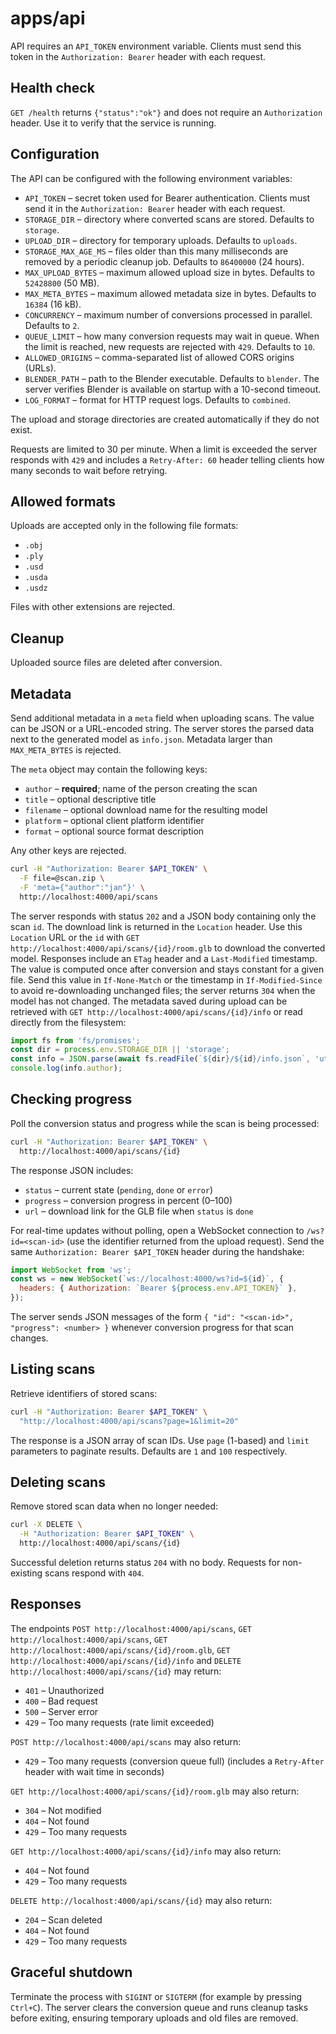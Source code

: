 # apps/api

API requires an `API_TOKEN` environment variable. Clients must send this
token in the `Authorization: Bearer` header with each request.

## Health check

`GET /health` returns `{"status":"ok"}` and does not require an
`Authorization` header. Use it to verify that the service is running.

## Configuration

The API can be configured with the following environment variables:

- `API_TOKEN` – secret token used for Bearer authentication. Clients must
  send it in the `Authorization: Bearer` header with each request.
- `STORAGE_DIR` – directory where converted scans are stored. Defaults to
  `storage`.
- `UPLOAD_DIR` – directory for temporary uploads. Defaults to `uploads`.
- `STORAGE_MAX_AGE_MS` – files older than this many milliseconds are removed
  by a periodic cleanup job. Defaults to `86400000` (24 hours).
- `MAX_UPLOAD_BYTES` – maximum allowed upload size in bytes. Defaults to
  `52428800` (50 MB).
- `MAX_META_BYTES` – maximum allowed metadata size in bytes. Defaults to
  `16384` (16 kB).
- `CONCURRENCY` – maximum number of conversions processed in parallel.
  Defaults to `2`.
- `QUEUE_LIMIT` – how many conversion requests may wait in queue. When the
  limit is reached, new requests are rejected with `429`. Defaults to `10`.
- `ALLOWED_ORIGINS` – comma-separated list of allowed CORS origins (URLs).
- `BLENDER_PATH` – path to the Blender executable. Defaults to `blender`. The
  server verifies Blender is available on startup with a 10-second timeout.
- `LOG_FORMAT` – format for HTTP request logs. Defaults to `combined`.

The upload and storage directories are created automatically if they do not exist.

Requests are limited to 30 per minute. When a limit is exceeded the server
responds with `429` and includes a `Retry-After: 60` header telling clients how
many seconds to wait before retrying.

## Allowed formats

Uploads are accepted only in the following file formats:

- `.obj`
- `.ply`
- `.usd`
- `.usda`
- `.usdz`

Files with other extensions are rejected.

## Cleanup

Uploaded source files are deleted after conversion.

## Metadata

Send additional metadata in a `meta` field when uploading scans. The value
can be JSON or a URL-encoded string. The server stores the parsed data next
to the generated model as `info.json`. Metadata larger than `MAX_META_BYTES`
is rejected.

The `meta` object may contain the following keys:

- `author` – **required**; name of the person creating the scan
- `title` – optional descriptive title
- `filename` – optional download name for the resulting model
- `platform` – optional client platform identifier
- `format` – optional source format description

Any other keys are rejected.

```bash
curl -H "Authorization: Bearer $API_TOKEN" \
  -F file=@scan.zip \
  -F 'meta={"author":"jan"}' \
  http://localhost:4000/api/scans
```

The server responds with status `202` and a JSON body containing only the scan `id`.
The download link is returned in the `Location` header. Use this `Location` URL or
the `id` with `GET http://localhost:4000/api/scans/{id}/room.glb` to download the
converted model. Responses include an `ETag` header and a `Last-Modified` timestamp.
The value is computed once after conversion and stays constant for a given file.
Send this value in `If-None-Match` or the timestamp in `If-Modified-Since` to avoid
re-downloading unchanged files; the server returns `304` when the model has not
changed. The metadata saved during upload can be retrieved with
`GET http://localhost:4000/api/scans/{id}/info` or read directly from the
filesystem:

```js
import fs from 'fs/promises';
const dir = process.env.STORAGE_DIR || 'storage';
const info = JSON.parse(await fs.readFile(`${dir}/${id}/info.json`, 'utf8'));
console.log(info.author);
```

## Checking progress

Poll the conversion status and progress while the scan is being processed:

```bash
curl -H "Authorization: Bearer $API_TOKEN" \
  http://localhost:4000/api/scans/{id}
```

The response JSON includes:

- `status` – current state (`pending`, `done` or `error`)
- `progress` – conversion progress in percent (0–100)
- `url` – download link for the GLB file when `status` is `done`

For real-time updates without polling, open a WebSocket connection to
`/ws?id=<scan-id>` (use the identifier returned from the upload request).
Send the same `Authorization: Bearer $API_TOKEN` header during the handshake:

```js
import WebSocket from 'ws';
const ws = new WebSocket(`ws://localhost:4000/ws?id=${id}`, {
  headers: { Authorization: `Bearer ${process.env.API_TOKEN}` },
});
```

The server sends JSON messages of the form `{ "id": "<scan-id>", "progress": <number> }`
whenever conversion progress for that scan changes.

## Listing scans

Retrieve identifiers of stored scans:

```bash
curl -H "Authorization: Bearer $API_TOKEN" \
  "http://localhost:4000/api/scans?page=1&limit=20"
```

The response is a JSON array of scan IDs. Use `page` (1-based) and `limit`
parameters to paginate results. Defaults are `1` and `100` respectively.

## Deleting scans

Remove stored scan data when no longer needed:

```bash
curl -X DELETE \
  -H "Authorization: Bearer $API_TOKEN" \
  http://localhost:4000/api/scans/{id}
```

Successful deletion returns status `204` with no body. Requests for
non-existing scans respond with `404`.

## Responses

The endpoints `POST http://localhost:4000/api/scans`,
`GET http://localhost:4000/api/scans`,
`GET http://localhost:4000/api/scans/{id}/room.glb`,
`GET http://localhost:4000/api/scans/{id}/info` and
`DELETE http://localhost:4000/api/scans/{id}` may return:

- `401` – Unauthorized
- `400` – Bad request
- `500` – Server error
- `429` – Too many requests (rate limit exceeded)

`POST http://localhost:4000/api/scans` may also return:

- `429` – Too many requests (conversion queue full)
  (includes a `Retry-After` header with wait time in seconds)

`GET http://localhost:4000/api/scans/{id}/room.glb` may also return:

- `304` – Not modified
- `404` – Not found
- `429` – Too many requests

`GET http://localhost:4000/api/scans/{id}/info` may also return:

- `404` – Not found
- `429` – Too many requests

`DELETE http://localhost:4000/api/scans/{id}` may also return:

- `204` – Scan deleted
- `404` – Not found
- `429` – Too many requests

## Graceful shutdown

Terminate the process with `SIGINT` or `SIGTERM` (for example by pressing
`Ctrl+C`). The server clears the conversion queue and runs cleanup tasks
before exiting, ensuring temporary uploads and old files are removed.
